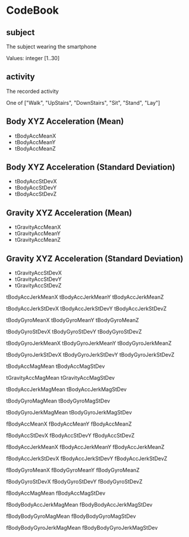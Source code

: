 CodeBook
========

subject 
-------
The subject wearing the smartphone

Values: integer [1..30]

activity
-------
The recorded activity

One of  ["Walk", "UpStairs", "DownStairs", "Sit", "Stand", "Lay"]

Body XYZ Acceleration (Mean)
----------------------------
* tBodyAccMeanX
* tBodyAccMeanY
* tBodyAccMeanZ

Body XYZ Acceleration (Standard Deviation)
------------------------------------------
* tBodyAccStDevX
* tBodyAccStDevY
* tBodyAccStDevZ

Gravity XYZ Acceleration (Mean)
-------------------------------
* tGravityAccMeanX
* tGravityAccMeanY
* tGravityAccMeanZ

Gravity XYZ Acceleration (Standard Deviation)
---------------------------------------------
* tGravityAccStDevX
* tGravityAccStDevY
* tGravityAccStDevZ

tBodyAccJerkMeanX
tBodyAccJerkMeanY
tBodyAccJerkMeanZ

tBodyAccJerkStDevX
tBodyAccJerkStDevY
tBodyAccJerkStDevZ

tBodyGyroMeanX
tBodyGyroMeanY
tBodyGyroMeanZ

tBodyGyroStDevX
tBodyGyroStDevY
tBodyGyroStDevZ

tBodyGyroJerkMeanX
tBodyGyroJerkMeanY
tBodyGyroJerkMeanZ

tBodyGyroJerkStDevX
tBodyGyroJerkStDevY
tBodyGyroJerkStDevZ

tBodyAccMagMean
tBodyAccMagStDev

tGravityAccMagMean
tGravityAccMagStDev

tBodyAccJerkMagMean
tBodyAccJerkMagStDev

tBodyGyroMagMean
tBodyGyroMagStDev

tBodyGyroJerkMagMean
tBodyGyroJerkMagStDev

fBodyAccMeanX
fBodyAccMeanY
fBodyAccMeanZ

fBodyAccStDevX
fBodyAccStDevY
fBodyAccStDevZ

fBodyAccJerkMeanX
fBodyAccJerkMeanY
fBodyAccJerkMeanZ

fBodyAccJerkStDevX
fBodyAccJerkStDevY
fBodyAccJerkStDevZ

fBodyGyroMeanX
fBodyGyroMeanY
fBodyGyroMeanZ

fBodyGyroStDevX
fBodyGyroStDevY
fBodyGyroStDevZ

fBodyAccMagMean
fBodyAccMagStDev

fBodyBodyAccJerkMagMean
fBodyBodyAccJerkMagStDev

fBodyBodyGyroMagMean
fBodyBodyGyroMagStDev

fBodyBodyGyroJerkMagMean
fBodyBodyGyroJerkMagStDev
